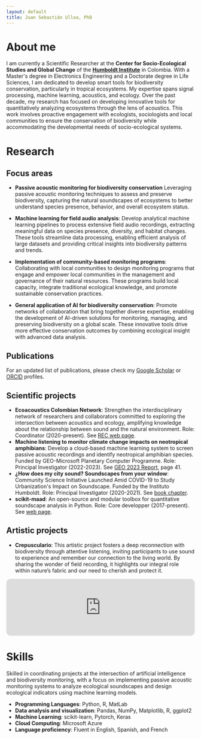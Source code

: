 ```yaml
---
layout: default
title: Juan Sebastián Ulloa, PhD
---
```


# About me
I am currently a Scientific Researcher at the **Center for Socio-Ecological Studies and Global Change** of the **[Humboldt Institute](https://www.humboldt.org.co/)** in Colombia. With a Master's degree in Electronics Engineering and a Doctorate degree in Life Sciences, I am dedicated to develop smart tools for biodiversity conservation, particularly in tropical ecosystems. My expertise spans signal processing, machine learning, acoustics, and ecology. Over the past decade, my research has focused on developing innovative tools for quantitatively analyzing ecosystems through the lens of acoustics. This work involves proactive engagement with ecologists, sociologists and local communities to ensure the conservation of biodiversity while accommodating the developmental needs of socio-ecological systems.

# Research
## Focus areas
* **Passive acoustic monitoring for biodiversity conservation** Leveraging passive acoustic monitoring techniques to assess and preserve biodiversity, capturing the natural soundscapes of ecosystems to better understand species presence, behavior, and overall ecosystem status.

* **Machine learning for field audio analysis**: Develop analytical machine learning pipelines to process extensive field audio recordings, extracting meaningful data on species presence, diversity, and habitat changes. These tools streamline data processing, enabling efficient analysis of large datasets and providing critical insights into biodiversity patterns and trends.

* **Implementation of community-based monitoring programs**: Collaborating with local communities to design monitoring programs that engage and empower local communities in the management and governance of their natural resources. These programs build local capacity, integrate traditional ecological knowledge, and promote sustainable conservation practices.

* **General application of AI for biodiversity conservation**: Promote networks of collaboration that bring together diverse expertise, enabling the development of AI-driven solutions for monitoring, managing, and preserving biodiversity on a global scale. These innovative tools drive more effective conservation outcomes by combining ecological insight with advanced data analysis.

## Publications
For an updated list of publications, please check my [Google Scholar](https://scholar.google.com/citations?user=xdHmzxcAAAAJ&hl=en&oi=ao) or [ORCID](https://orcid.org/0000-0001-5666-6942) profiles.

## Scientific projects
* **Ecoacoustics Colombian Network**: Strengthen the interdisciplinary network of researchers and collaborators committed to exploring the intersection between acoustics and ecology, amplifying knowledge about the relationship between sound and the natural environment. Role: Coordinator (2020-present). See [REC web page](https://redecoacustica.org/).
* **Machine listening to monitor climate change impacts on neotropical amphibians**: Develop a cloud-based machine learning system to screen passive acoustic recordings and identify neotropical amphibian species. Funded by GEO-Microsoft Planetary Computer Programme. Role: Principal Investigator  (2022-2023). See [GEO 2023 Report](https://earthobservations.org/storage/app/media/documents/Events/GEO-Week-2023/GEO%202023%20Highlights%20Report.pdf), page 41.
* **¿How does my city sound? Soundscapes from your window**: Community Science Initiative Launched Amid COVID-19 to Study Urbanization's Impact on Soundscape. Funded by the Instituto Humboldt. Role: Principal Investigator (2020-2021). See [book chapter](https://proyectos.humboldt.org.co/biodivercitiesby2030/pdf/exp-the-sounds-of-the-city.pdf).
* **scikit-maad**: An open-source and modular toolbox for quantitative soundscape analysis in Python. Role: Core developper (2017-present). See [web page](https://scikit-maad.github.io/).


## Artistic projects
* **Crepusculario**: This artistic project fosters a deep reconnection with biodiversity through attentive listening, inviting participants to use sound to experience and remember our connection to the living world. By sharing the wonder of field recording, it highlights our integral role within nature’s fabric and our need to cherish and protect it. 
<iframe style="border-radius:12px" src="https://open.spotify.com/embed/show/6if6tzlPSLMkmmCLkAwJXH?utm_source=generator" width="100%" height="152" frameBorder="0" allowfullscreen="" allow="autoplay; clipboard-write; encrypted-media; fullscreen; picture-in-picture" loading="lazy"></iframe>

# Skills
Skilled in coordinating projects at the intersection of artificial intelligence and biodiversity monitoring, with a focus on implementing passive acoustic monitoring systems to analyze ecological soundscapes and design ecological indicators using machine learning models.
* **Programming Languages**: Python, R, MatLab
* **Data analysis and visualization**: Pandas, NumPy, Matplotlib, R, ggplot2
* **Machine Learning**: scikit-learn, Pytorch, Keras
* **Cloud Computing**: Microsoft Azure
* **Language proficiency**: Fluent in English, Spanish, and French